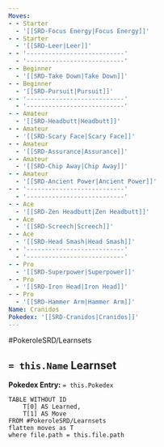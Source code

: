 ```yaml
---
Moves:
- - Starter
  - '[[SRD-Focus Energy|Focus Energy]]'
- - Starter
  - '[[SRD-Leer|Leer]]'
- - '---------------------------'
  - '---------------------------'
- - Beginner
  - '[[SRD-Take Down|Take Down]]'
- - Beginner
  - '[[SRD-Pursuit|Pursuit]]'
- - '---------------------------'
  - '---------------------------'
- - Amateur
  - '[[SRD-Headbutt|Headbutt]]'
- - Amateur
  - '[[SRD-Scary Face|Scary Face]]'
- - Amateur
  - '[[SRD-Assurance|Assurance]]'
- - Amateur
  - '[[SRD-Chip Away|Chip Away]]'
- - Amateur
  - '[[SRD-Ancient Power|Ancient Power]]'
- - '---------------------------'
  - '---------------------------'
- - Ace
  - '[[SRD-Zen Headbutt|Zen Headbutt]]'
- - Ace
  - '[[SRD-Screech|Screech]]'
- - Ace
  - '[[SRD-Head Smash|Head Smash]]'
- - '---------------------------'
  - '---------------------------'
- - Pro
  - '[[SRD-Superpower|Superpower]]'
- - Pro
  - '[[SRD-Iron Head|Iron Head]]'
- - Pro
  - '[[SRD-Hammer Arm|Hammer Arm]]'
Name: Cranidos
Pokedex: '[[SRD-Cranidos|Cranidos]]'
---
```


#PokeroleSRD/Learnsets

## `= this.Name` Learnset

**Pokedex Entry:** `= this.Pokedex`

```dataview
TABLE WITHOUT ID
    T[0] AS Learned,
    T[1] AS Move
FROM #PokeroleSRD/Learnsets
flatten moves as T
where file.path = this.file.path
```
